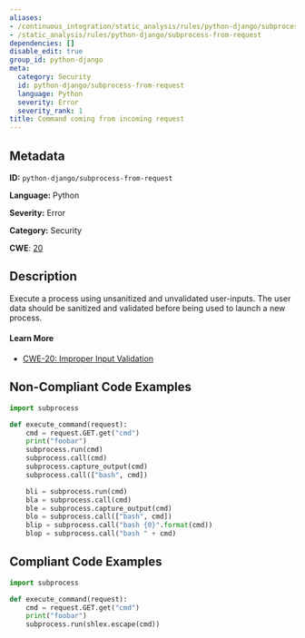 ```yaml
---
aliases:
- /continuous_integration/static_analysis/rules/python-django/subprocess-from-request
- /static_analysis/rules/python-django/subprocess-from-request
dependencies: []
disable_edit: true
group_id: python-django
meta:
  category: Security
  id: python-django/subprocess-from-request
  language: Python
  severity: Error
  severity_rank: 1
title: Command coming from incoming request
---
```

<!--  SOURCED FROM https://github.com/DataDog/datadog-static-analyzer-rule-docs -->


## Metadata
**ID:** `python-django/subprocess-from-request`

**Language:** Python

**Severity:** Error

**Category:** Security

**CWE**: [20](https://cwe.mitre.org/data/definitions/20.html)

## Description
Execute a process using unsanitized and unvalidated user-inputs. The user data should be sanitized and validated before being used to launch a new process.

#### Learn More

 - [CWE-20: Improper Input Validation](https://cwe.mitre.org/data/definitions/20.html)

## Non-Compliant Code Examples
```python
import subprocess

def execute_command(request):
    cmd = request.GET.get("cmd")
    print("foobar")
    subprocess.run(cmd)
    subprocess.call(cmd)
    subprocess.capture_output(cmd)
    subprocess.call(["bash", cmd])

    bli = subprocess.run(cmd)
    bla = subprocess.call(cmd)
    ble = subprocess.capture_output(cmd)
    blo = subprocess.call(["bash", cmd])
    blip = subprocess.call("bash {0}".format(cmd))
    blop = subprocess.call("bash " + cmd)


```

## Compliant Code Examples
```python
import subprocess

def execute_command(request):
    cmd = request.GET.get("cmd")
    print("foobar")
    subprocess.run(shlex.escape(cmd))

```
